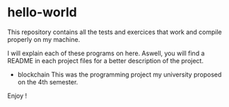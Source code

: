 # hello-world
This repository contains all the tests and exercices that work and compile properly on my machine.

I will explain each of these programs on here. Aswell, you will find a README in each project files for a better description of the project.

- blockchain
	This was the programming project my university proposed on the 4th semester.

Enjoy !

